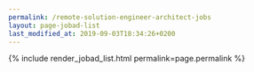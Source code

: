 ```yaml
---
permalink: /remote-solution-engineer-architect-jobs
layout: page-jobad-list
last_modified_at: 2019-09-03T18:34:26+0200
---
```

{% include render_jobad_list.html permalink=page.permalink %}

